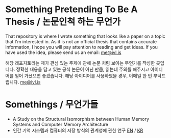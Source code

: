  # Something Pretending To Be A Thesis / 논문인척 하는 무언가

 That repository is where I wrote something that looks like a paper on a topic that I'm interested in.
As it is not an official thesis that contains accurate information, I hope you will pay attention to reading and get ideas.
If you have used the idea, please send us an email: me@ivl.is

 해당 레포지토리는 제가 관심 있는 주제에 관해 논문 처럼 보이는 무언가를 작성한 곳입니다.
정확한 내용을 담고 있는 공식 논문이 아닌 만큼, 읽는데 주의를 해주시고 아이디어를 얻어 가셨으면 좋겠습니다.
해당 아이디어를 사용하였을 경우, 이메일 한 번 부탁드립니다. me@ivl.is


# Somethings / 무언가들

- A Study on the Structural Isomorphism between Human Memory Systems and Computer Memory Architecture
- 인간 기억 시스템과 컴퓨터의 저장 방식의 관계성에 관한 연구 [EN](https://github.com/tvj030728/SomethingPretendingToBeAThesis/blob/main/A%20Study%20on%20the%20Structural%20Isomorphism%20between%20Human%20Memory%20Systems%20and%20Computer%20Memory%20Architecture%20English.md) / [KR](https://github.com/tvj030728/SomethingPretendingToBeAThesis/blob/main/A%20Study%20on%20the%20Structural%20Isomorphism%20between%20Human%20Memory%20Systems%20and%20Computer%20Memory%20Architecture%20Korean.md)
